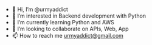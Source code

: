 - 👋 Hi, I’m @urmyaddict
- 👀 I’m interested in Backend development with Python
- 🌱 I’m currently learning Python and AWS
- 💞️ I’m looking to collaborate on APIs, Web, App
- 📫 How to reach me urmyaddict@gmail.com

<!---
urmyaddict/urmyaddict is a ✨ special ✨ repository because its `README.md` (this file) appears on your GitHub profile.
You can click the Preview link to take a look at your changes.
--->
